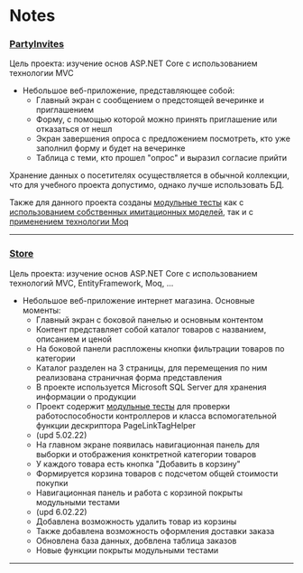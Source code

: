 # Notes
### [PartyInvites](https://github.com/konarparti/notes/tree/master/PartyInvites)
Цель проекта: изучение основ ASP.NET Core с использованием технологии MVC
- Небольшое веб-приложение, представляющее собой:  
  - Главный экран с сообщением о предстоящей вечеринке и приглашением 
  - Форму, с помощью которой можно принять приглашение или отказаться от нешл  
  - Экран завершения опроса с предложением посмотреть, кто уже заполнил форму и будет на вечеринке  
  - Таблица с теми, кто прошел "опрос" и выразил согласие прийти  
  
  
Хранение данных о посетителях осуществляется в обычной коллекции, что для учебного проекта допустимо, однако лучше использовать БД.  

Также для данного проекта созданы [модульные тесты](https://github.com/konarparti/notes/tree/master/PartyInvites.Tests) как с [использованием собственных имитационных моделей](https://github.com/konarparti/notes/commit/ff74c9703421753dea0348ee9f8423030754608b#diff-0a534eb3bad169a943bc0f6cacceee241f33b8c5317002a01028d3d6ddf786b5), так и с [применением технологии Moq](https://github.com/konarparti/notes/commit/a36438ec66c962eda76ce9e6bffeb547119b4d9b#diff-0a534eb3bad169a943bc0f6cacceee241f33b8c5317002a01028d3d6ddf786b5)  

---
### [Store](https://github.com/konarparti/notes/tree/master/Store)
Цель проекта: изучение основ ASP.NET Core с использованием технологий MVC, EntityFramework, Moq, ...
- Небольшое веб-приложение интернет магазина. Основные моменты:  
  - Главный экран с боковой панелью и основным контентом
  - Контент представляет собой каталог товаров с названием, описанием и ценой
  - На боковой панели распложены кнопки фильтрации товаров по категории 
  - Каталог разделен на 3 страницы, для перемещения по ним реализована страничная форма представления
  - В проекте используется Microsoft SQL Server для хранения информации о продукции
  - Проект содержит [модульные тесты](https://github.com/konarparti/notes/tree/master/Store.Tests) для проверки работоспособности контроллеров и класса вспомогательной функции дескриптора PageLinkTagHelper
  - (upd 5.02.22)
  - На главном экране появилась навигационная панель для выборки и отображения конктретной категории товаров
  - У каждого товара есть кнопка "Добавить в корзину"
  - Формируется корзина товаров с подсчетом общей стоимости покупки
  - Навигационная панель и работа с корзиной покрыты модульными тестами
  - (upd 6.02.22)
  - Добавлена возможность удалить товар из корзины
  - Также добавлена возможность оформления доставки заказа
  - Обновлена база данных, добвлена таблица заказов
  - Новые функции покрыты модульными тестами
 ---   
 
